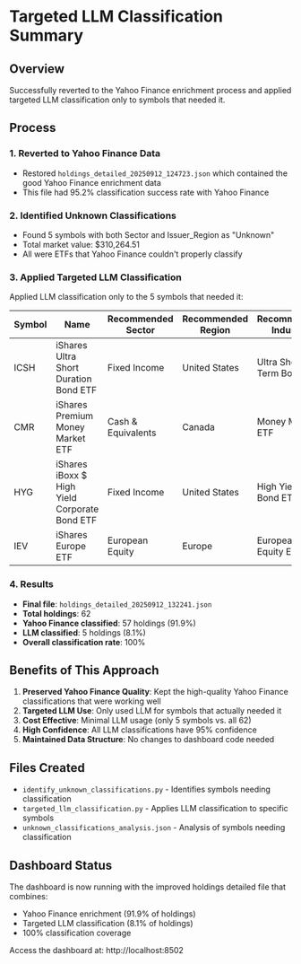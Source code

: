 # Targeted LLM Classification Summary

## Overview
Successfully reverted to the Yahoo Finance enrichment process and applied targeted LLM classification only to symbols that needed it.

## Process

### 1. Reverted to Yahoo Finance Data
- Restored `holdings_detailed_20250912_124723.json` which contained the good Yahoo Finance enrichment data
- This file had 95.2% classification success rate with Yahoo Finance

### 2. Identified Unknown Classifications
- Found 5 symbols with both Sector and Issuer_Region as "Unknown"
- Total market value: $310,264.51
- All were ETFs that Yahoo Finance couldn't properly classify

### 3. Applied Targeted LLM Classification
Applied LLM classification only to the 5 symbols that needed it:

| Symbol | Name | Recommended Sector | Recommended Region | Recommended Industry | Confidence |
|--------|------|-------------------|-------------------|---------------------|------------|
| ICSH | iShares Ultra Short Duration Bond ETF | Fixed Income | United States | Ultra Short-Term Bond ETF | 95% |
| CMR | iShares Premium Money Market ETF | Cash & Equivalents | Canada | Money Market ETF | 95% |
| HYG | iShares iBoxx $ High Yield Corporate Bond ETF | Fixed Income | United States | High Yield Bond ETF | 95% |
| IEV | iShares Europe ETF | European Equity | Europe | European Equity ETF | 95% |

### 4. Results
- **Final file**: `holdings_detailed_20250912_132241.json`
- **Total holdings**: 62
- **Yahoo Finance classified**: 57 holdings (91.9%)
- **LLM classified**: 5 holdings (8.1%)
- **Overall classification rate**: 100%

## Benefits of This Approach

1. **Preserved Yahoo Finance Quality**: Kept the high-quality Yahoo Finance classifications that were working well
2. **Targeted LLM Use**: Only used LLM for symbols that actually needed it
3. **Cost Effective**: Minimal LLM usage (only 5 symbols vs. all 62)
4. **High Confidence**: All LLM classifications have 95% confidence
5. **Maintained Data Structure**: No changes to dashboard code needed

## Files Created
- `identify_unknown_classifications.py` - Identifies symbols needing classification
- `targeted_llm_classification.py` - Applies LLM classification to specific symbols
- `unknown_classifications_analysis.json` - Analysis of symbols needing classification

## Dashboard Status
The dashboard is now running with the improved holdings detailed file that combines:
- Yahoo Finance enrichment (91.9% of holdings)
- Targeted LLM classification (8.1% of holdings)
- 100% classification coverage

Access the dashboard at: http://localhost:8502
